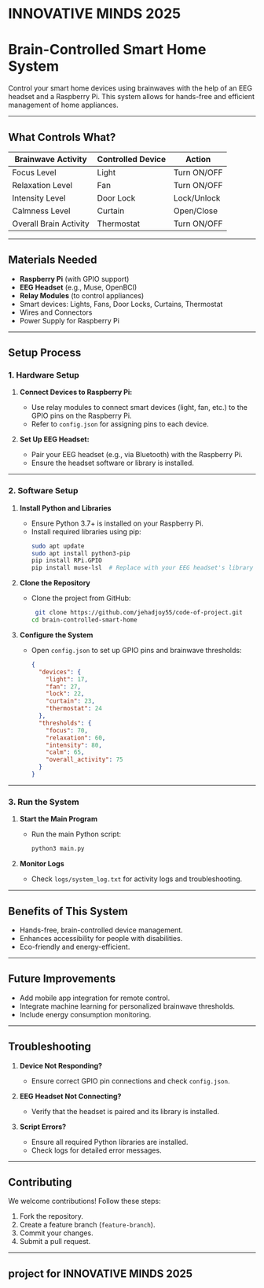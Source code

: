 #  INNOVATIVE MINDS 2025
# Brain-Controlled Smart Home System

Control your smart home devices using brainwaves with the help of an EEG headset and a Raspberry Pi. This system allows for hands-free and efficient management of home appliances.

---

## What Controls What?

| **Brainwave Activity** | **Controlled Device**     | **Action**                     |
|-------------------------|---------------------------|---------------------------------|
| Focus Level             | Light                    | Turn ON/OFF                   |
| Relaxation Level        | Fan                      | Turn ON/OFF                   |
| Intensity Level         | Door Lock               | Lock/Unlock                   |
| Calmness Level          | Curtain                 | Open/Close                    |
| Overall Brain Activity  | Thermostat              | Turn ON/OFF                   |

---

## Materials Needed

- **Raspberry Pi** (with GPIO support)
- **EEG Headset** (e.g., Muse, OpenBCI)
- **Relay Modules** (to control appliances)
- Smart devices: Lights, Fans, Door Locks, Curtains, Thermostat
- Wires and Connectors
- Power Supply for Raspberry Pi

---

## Setup Process

### 1. Hardware Setup
1. **Connect Devices to Raspberry Pi:**
   - Use relay modules to connect smart devices (light, fan, etc.) to the GPIO pins on the Raspberry Pi.
   - Refer to `config.json` for assigning pins to each device.

2. **Set Up EEG Headset:**
   - Pair your EEG headset (e.g., via Bluetooth) with the Raspberry Pi.
   - Ensure the headset software or library is installed.

---

### 2. Software Setup

1. **Install Python and Libraries**
   - Ensure Python 3.7+ is installed on your Raspberry Pi.
   - Install required libraries using pip:
     ```bash
     sudo apt update
     sudo apt install python3-pip
     pip install RPi.GPIO
     pip install muse-lsl  # Replace with your EEG headset's library
     ```

2. **Clone the Repository**
   - Clone the project from GitHub:
     ```bash
      git clone https://github.com/jehadjoy55/code-of-project.git
     cd brain-controlled-smart-home
     ```

3. **Configure the System**
   - Open `config.json` to set up GPIO pins and brainwave thresholds:
     ```json
     {
       "devices": {
         "light": 17,
         "fan": 27,
         "lock": 22,
         "curtain": 23,
         "thermostat": 24
       },
       "thresholds": {
         "focus": 70,
         "relaxation": 60,
         "intensity": 80,
         "calm": 65,
         "overall_activity": 75
       }
     }
     ```

---

### 3. Run the System

1. **Start the Main Program**
   - Run the main Python script:
     ```bash
     python3 main.py
     ```

2. **Monitor Logs**
   - Check `logs/system_log.txt` for activity logs and troubleshooting.

---

## Benefits of This System

- Hands-free, brain-controlled device management.
- Enhances accessibility for people with disabilities.
- Eco-friendly and energy-efficient.

---

## Future Improvements

- Add mobile app integration for remote control.
- Integrate machine learning for personalized brainwave thresholds.
- Include energy consumption monitoring.

---

## Troubleshooting

1. **Device Not Responding?**
   - Ensure correct GPIO pin connections and check `config.json`.
   
2. **EEG Headset Not Connecting?**
   - Verify that the headset is paired and its library is installed.

3. **Script Errors?**
   - Ensure all required Python libraries are installed.
   - Check logs for detailed error messages.

---

## Contributing

We welcome contributions! Follow these steps:
1. Fork the repository.
2. Create a feature branch (`feature-branch`).
3. Commit your changes.
4. Submit a pull request.

---

## project for INNOVATIVE MINDS 2025




